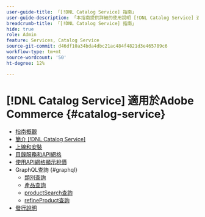 ```yaml
---
user-guide-title: 「[!DNL Catalog Service] 指南」
user-guide-description: 「本指南提供詳細的使用說明 [!DNL Catalog Service] 適用於Adobe Commerce。」
breadcrumb-title: 「[!DNL Catalog Service] 指南」
hide: true
role: Admin
feature: Services, Catalog Service
source-git-commit: d46df10a34bda4dbc21ac484f4821d3e465789c6
workflow-type: tm+mt
source-wordcount: '50'
ht-degree: 12%

---
```


# [!DNL Catalog Service] 適用於Adobe Commerce {#catalog-service}

- [指南概觀](guide-overview.md)
- [簡介 [!DNL Catalog Service]](overview.md)
- [上線和安裝](installation.md)
- [目錄服務和API網格](mesh.md)
- [使用API網格顯示稅價](taxes.md)
- GraphQL查詢 {#graphql}
   - [類別查詢](https://developer.adobe.com/commerce/services/graphql/catalog-service/categories/)
   - [產品查詢](https://developer.adobe.com/commerce/services/graphql/catalog-service/products/)
   - [productSearch查詢](https://developer.adobe.com/commerce/services/graphql/catalog-service/product-search/)
   - [refineProduct查詢](https://developer.adobe.com/commerce/services/graphql/catalog-service/refine-product/)
- [發行說明](release-notes.md)
